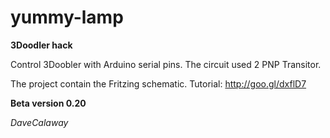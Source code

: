 # yummy-lamp
**3Doodler hack**

Control 3Doobler with Arduino serial pins. 
The circuit used 2 PNP Transitor.

The project contain the Fritzing schematic.
Tutorial: http://goo.gl/dxflD7

**Beta version 0.20**

*DaveCalaway*
